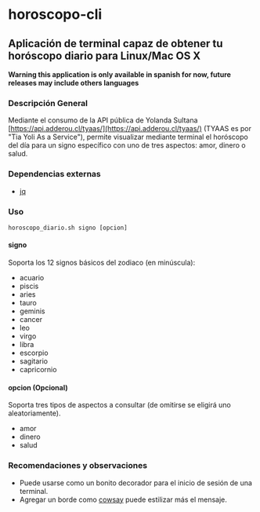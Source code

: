 # horoscopo-cli
## Aplicación de terminal capaz de obtener tu horóscopo diario para Linux/Mac OS X

**Warning this application is only available in spanish for now, future releases may include others languages**

### Descripción General
Mediante el consumo de la API pública de Yolanda Sultana [https://api.adderou.cl/tyaas/](https://api.adderou.cl/tyaas/)
(TYAAS es por "Tia Yoli As a Service"), permite visualizar mediante terminal el horóscopo 
del día para un signo específico con uno de tres aspectos: amor, dinero o salud.

### Dependencias externas
- [jq](https://stedolan.github.io/jq/)

### Uso
`horoscopo_diario.sh signo [opcion]`

#### signo
Soporta los 12 signos básicos del zodiaco (en minúscula):
- acuario
- piscis
- aries
- tauro
- geminis
- cancer
- leo
- virgo
- libra
- escorpio
- sagitario
- capricornio

#### opcion (Opcional)
Soporta tres tipos de aspectos a consultar (de omitirse se eligirá uno aleatoriamente).
- amor
- dinero
- salud

### Recomendaciones y observaciones
- Puede usarse como un bonito decorador para el inicio de sesión de una terminal.
- Agregar un borde como [cowsay](https://en.wikipedia.org/wiki/Cowsay) puede estilizar más el mensaje.
